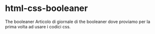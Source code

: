 # html-css-booleaner
The booleaner
Articolo di giornale di the booleaner dove proviamo per la prima volta ad usare i codici css.
